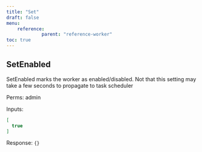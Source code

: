 ```yaml
---
title: "Set"
draft: false
menu:
    reference:
             parent: "reference-worker"
toc: true
---
```


## SetEnabled

SetEnabled marks the worker as enabled/disabled. Not that this setting
may take a few seconds to propagate to task scheduler

Perms: admin

Inputs:

```json
[
  true
]
```

Response: `{}`
